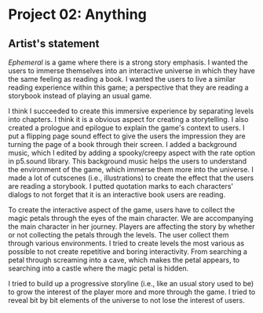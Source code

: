 # **Project 02: Anything**

## **Artist's statement**

_Ephemeral_ is a game where there is a strong story emphasis. I wanted the users to immerse themselves into an interactive
universe in which they have the same feeling as reading a book. I wanted the users to live a similar reading experience within this game; a perspective that they are reading a storybook instead of playing an usual game.

I think I succeeded to create this immersive experience by separating levels into chapters. I think it is a obvious aspect for creating a storytelling. I also created a prologue and epilogue to explain the game's context to users. I put a flipping page sound effect to give the users the impression they are turning the page of a book through their screen. I added a background music, which I edited by adding a spooky/creepy aspect with the rate option in p5.sound library. This background music helps the users to understand the environment of the game, which immerse them more into the universe. I made a lot of cutscenes (i.e., illustrations) to create the effect that the users are reading a storybook. I putted quotation marks to each characters' dialogs to not forget that it is an interactive book users are reading.

To create the interactive aspect of the game, users have to collect the magic petals through the eyes of the main character. We are accompanying the main character in her journey. Players are affecting the story by whether or not collecting the petals through the levels. The user collect them through various environments. I tried to create levels the most various as possible to not create repetitive and boring interactivity. From searching a petal through screaming into a cave, which makes the petal appears, to searching into a castle where the magic petal is hidden.

I tried to build up a progressive storyline (i.e., like an usual story used to be) to grow the interest of the player more and more through the game. I tried to reveal bit by bit elements of the universe to not lose the interest of users.
